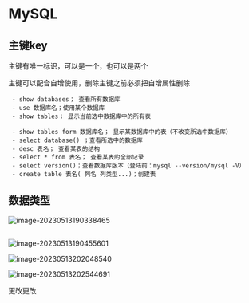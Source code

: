 # MySQL

## 主键key

主键有唯一标识，可以是一个，也可以是两个

主键可以配合自增使用，删除主键之前必须把自增属性删除

```
 - show databases； 查看所有数据库
 - use 数据库名；使用某个数据库
 - show tables； 显示当前选中数据库中的所有表
 
 - show tables form 数据库名； 显示某数据库中的表（不改变所选中数据库）
 - select database() ；查看所选中的数据库
 - desc 表名； 查看某表的结构
 - select * from 表名； 查看某表的全部记录
 - select version()；查看数据库版本（登陆前：mysql --version/mysql -V）
 - create table 表名( 列名 列类型...)；创建表

```

## 数据类型

![image-20230513190338465](https://picgo-1311604203.cos.ap-beijing.myqcloud.com/imageimage-20230513190338465.png)

## 

![image-20230513190455601](https://picgo-1311604203.cos.ap-beijing.myqcloud.com/imageimage-20230513190455601.png)

![image-20230513202048540](https://picgo-1311604203.cos.ap-beijing.myqcloud.com/imageimage-20230513202048540.png)

![image-20230513202544691](https://picgo-1311604203.cos.ap-beijing.myqcloud.com/imageimage-20230513202544691.png)

更改更改

